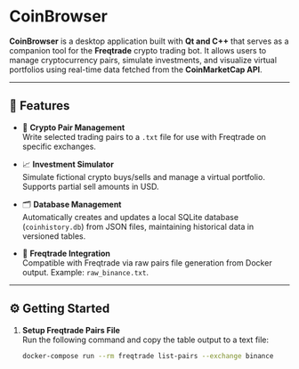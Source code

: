# CoinBrowser

**CoinBrowser** is a desktop application built with **Qt and C++** that serves as a companion tool for the **Freqtrade** crypto trading bot. It allows users to manage cryptocurrency pairs, simulate investments, and visualize virtual portfolios using real-time data fetched from the **CoinMarketCap API**.

---

## 🔧 Features

- 🔁 **Crypto Pair Management**  
  Write selected trading pairs to a `.txt` file for use with Freqtrade on specific exchanges.

- 📈 **Investment Simulator**  
  Simulate fictional crypto buys/sells and manage a virtual portfolio. Supports partial sell amounts in USD.

- 🗂 **Database Management**  
  Automatically creates and updates a local SQLite database (`coinhistory.db`) from JSON files, maintaining historical data in versioned tables.

- 🧩 **Freqtrade Integration**  
  Compatible with Freqtrade via raw pairs file generation from Docker output. Example: `raw_binance.txt`.

---

## ⚙️ Getting Started

1. **Setup Freqtrade Pairs File**  
   Run the following command and copy the table output to a text file:
   ```bash
   docker-compose run --rm freqtrade list-pairs --exchange binance
